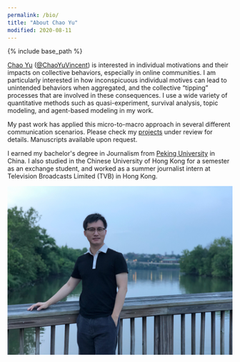 ```yaml
---
permalink: /bio/
title: "About Chao Yu"
modified: 2020-08-11
---
```


{% include base_path %}

[Chao Yu](https://chaovincentyu.com) (<a href="https://twitter.com/ChaoYuVincent">@ChaoYuVincent</a>) is interested in individual motivations and their impacts on collective behaviors, especially in online communities. I am particularly interested in how inconspicuous individual motives can lead to unintended behaviors when aggregated, and the collective “tipping” processes that are involved in these consequences. I use a wide variety of quantitative methods such as quasi-experiment, survival analysis, topic modeling, and agent-based modeling in my work. 

My past work has applied this micro-to-macro approach in several different communication scenarios. Please check my <a href="../portfolio/" > projects</a> under review for details. Manuscripts available upon request. 

I earned my bachelor's degree in Journalism from [Peking University](http://english.pku.edu.cn) in China. I also studied in the Chinese University of Hong Kong for a semester as an exchange student, and worked as a summer journalist intern at Television Broadcasts Limited (TVB) in Hong Kong.

<img src="/images/big_pic.png" alt="Chao Yu"/>

<br/>
